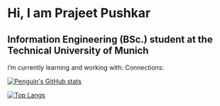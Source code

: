 #                                                                             Hi, I am Prajeet Pushkar  

##                                                      Information Engineering (BSc.) student at the Technical University of Munich

I’m currently learning and working with: 
Connections: 


[![Penguin's GitHub stats](https://github-readme-stats.vercel.app/api?username=PenguinPuff)](https://github.com/anuraghazra/github-readme-stats)

[![Top Langs](https://github-readme-stats.vercel.app/api/top-langs/?username=PenguinPuff)](https://github.com/anuraghazra/github-readme-stats)

